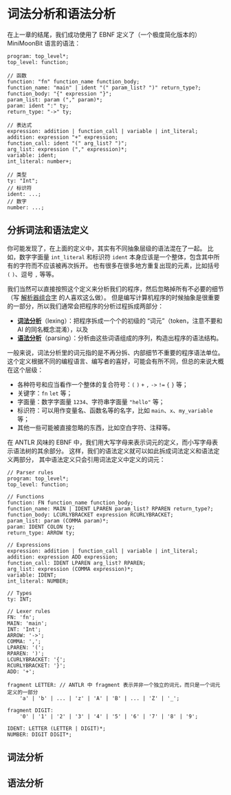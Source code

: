# 词法分析和语法分析

在上一章的结尾，我们成功使用了 EBNF 定义了（一个极度简化版本的）MiniMoonBit 语言的语法：

```antlr
program: top_level*;
top_level: function;

// 函数
function: "fn" function_name function_body;
function_name: "main" | ident "(" param_list? ")" return_type?;
function_body: "{" expression "}";
param_list: param ("," param)*;
param: ident ":" ty;
return_type: "->" ty;

// 表达式
expression: addition | function_call | variable | int_literal;
addition: expression "+" expression;
function_call: ident "(" arg_list? ")";
arg_list: expression ("," expression)*;
variable: ident;
int_literal: number+;

// 类型
ty: "Int";
// 标识符
ident: ...;
// 数字
number: ...;
```

## 分拆词法和语法定义

你可能发现了，在上面的定义中，其实有不同抽象层级的语法混在了一起。
比如，数字字面量 `int_literal` 和标识符 `ident` 本身应该是一个整体，包含其中所有的字符而不应该被再次拆开。
也有很多在很多地方重复出现的元素，比如括号 `(` `)`、逗号 `,` 等等。

我们当然可以直接按照这个定义来分析我们的程序，然后忽略掉所有不必要的细节
（写 [解析器组合字][combinator] 的人喜欢这么做）。
但是编写计算机程序的时候抽象是很重要的一部分，所以我们通常会把程序的分析过程拆成两部分：

- [**词法分析**][lexer]（lexing）：把程序拆成一个个的初级的 “词元”（token，注意不要和 AI 的同名概念混淆），以及
- [**语法分析**][parser]（parsing）：分析由这些词语组成的序列，构造出程序的语法结构。

[combinator]: https://en.wikipedia.org/wiki/Parser_combinator
[lexer]: https://en.wikipedia.org/wiki/Lexical_analysis
[parser]: https://en.wikipedia.org/wiki/Parsing

一般来说，词法分析里的词元指的是不再分拆、内部细节不重要的程序语法单位。
这个定义根据不同的编程语言、编写者的喜好，可能会有所不同，但总的来说大概在这个层级：

- 各种符号和应当看作一个整体的复合符号：`(` `)` `+` `,` `->` `!=` `{` `}` 等；
- 关键字：`fn` `let` 等；
- 字面量：数字字面量 `1234`、字符串字面量 `"hello"` 等；
- 标识符：可以用作变量名、函数名等的名字，比如 `main`、`x`、`my_variable` 等；
- 其他一些可能被直接忽略的东西，比如空白字符、注释等。

在 ANTLR 风味的 EBNF 中，我们用大写字母来表示词元的定义，而小写字母表示语法树的其余部分。
这样，我们的语法定义就可以如此拆成词法定义和语法定义两部分，
其中语法定义只会引用词法定义中定义的词元：

```antlr
// Parser rules
program: top_level*;
top_level: function;

// Functions
function: FN function_name function_body;
function_name: MAIN | IDENT LPAREN param_list? RPAREN return_type?;
function_body: LCURLYBRACKET expression RCURLYBRACKET;
param_list: param (COMMA param)*;
param: IDENT COLON ty;
return_type: ARROW ty;

// Expressions
expression: addition | function_call | variable | int_literal;
addition: expression ADD expression;
function_call: IDENT LPAREN arg_list? RPAREN;
arg_list: expression (COMMA expression)*;
variable: IDENT;
int_literal: NUMBER;

// Types
ty: INT;

// Lexer rules
FN: 'fn';
MAIN: 'main';
INT: 'Int';
ARROW: '->';
COMMA: ',';
LPAREN: '(';
RPAREN: ')';
LCURLYBRACKET: '{';
RCURLYBRACKET: '}';
ADD: '+';

fragment LETTER: // ANTLR 中 fragment 表示并非一个独立的词元，而只是一个词元定义的一部分
    'a' | 'b' | ... | 'z' | 'A' | 'B' | ... | 'Z' | '_';

fragment DIGIT:
    '0' | '1' | '2' | '3' | '4' | '5' | '6' | '7' | '8' | '9';

IDENT: LETTER (LETTER | DIGIT)*;
NUMBER: DIGIT DIGIT*;
```

## 词法分析

## 语法分析

